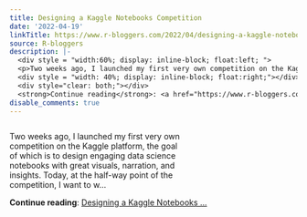 ```yaml
---
title: Designing a Kaggle Notebooks Competition
date: '2022-04-19'
linkTitle: https://www.r-bloggers.com/2022/04/designing-a-kaggle-notebooks-competition/
source: R-bloggers
description: |-
  <div style = "width:60%; display: inline-block; float:left; ">
  <p>Two weeks ago, I launched my first very own competition on the Kaggle platform, the goal of which is to design engaging data science notebooks with great visuals, narration, and insights. Today, at the half-way point of the competition, I want to w...</p></div>
  <div style = "width: 40%; display: inline-block; float:right;"></div>
  <div style="clear: both;"></div>
  <strong>Continue reading</strong>: <a href="https://www.r-bloggers.com/2022/04/designing-a-kaggle-notebooks-competition/">Designing a Kaggle Notebooks ...
disable_comments: true
---
```

<div style = "width:60%; display: inline-block; float:left; ">
<p>Two weeks ago, I launched my first very own competition on the Kaggle platform, the goal of which is to design engaging data science notebooks with great visuals, narration, and insights. Today, at the half-way point of the competition, I want to w...</p></div>
<div style = "width: 40%; display: inline-block; float:right;"></div>
<div style="clear: both;"></div>
<strong>Continue reading</strong>: <a href="https://www.r-bloggers.com/2022/04/designing-a-kaggle-notebooks-competition/">Designing a Kaggle Notebooks ...